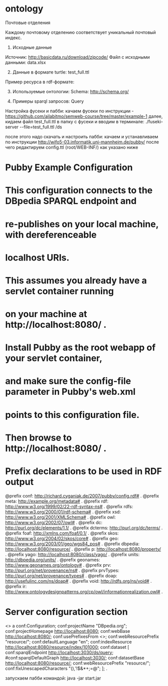 ontology
========
Почтовые отделения

Каждому почтовому отделению соответствует уникальный почтовый индекс.

1) Исходные данные 

Источник: http://basicdata.ru/download/zipcode/
Файл с исходными данными: data.xlsx

2) Данные в формате turtle: test_full.ttl

Пример ресурса в rdf-формате:



3) Используемые онтологии: Schema: http://schema.org/

4) Примеры sparql запросов: Query

Настройка фусеки и пабби:
качаем фусеки по инструкции - https://github.com/ailabitmo/semweb-course/tree/master/example-1
далее, кидаем файл test_full.ttl в папку с фусеки и вводим в терминале:
./fuseki-server --file=test_full.ttl /ds

после этого надо скачать и настроить пабби:
качаем и устанавливаем по инструкции http://wifo5-03.informatik.uni-mannheim.de/pubby/
после чего редактируем config.ttl (root/WEB-INF/) как указано ниже 

# Pubby Example Configuration
#
# This configuration connects to the DBpedia SPARQL endpoint and
# re-publishes on your local machine, with dereferenceable
# localhost URIs.
#
# This assumes you already have a servlet container running
# on your machine at http://localhost:8080/ .
#
# Install Pubby as the root webapp of your servlet container,
# and make sure the config-file parameter in Pubby's web.xml
# points to this configuration file.
#
# Then browse to http://localhost:8080/ .

# Prefix declarations to be used in RDF output
@prefix conf: <http://richard.cyganiak.de/2007/pubby/config.rdf#> .
@prefix meta: <http://example.org/metadata#> .
@prefix rdf: <http://www.w3.org/1999/02/22-rdf-syntax-ns#> .
@prefix rdfs: <http://www.w3.org/2000/01/rdf-schema#> .
@prefix xsd: <http://www.w3.org/2001/XMLSchema#> .
@prefix owl: <http://www.w3.org/2002/07/owl#> .
@prefix dc: <http://purl.org/dc/elements/1.1/> .
@prefix dcterms: <http://purl.org/dc/terms/> .
@prefix foaf: <http://xmlns.com/foaf/0.1/> .
@prefix skos: <http://www.w3.org/2004/02/skos/core#> .
@prefix geo: <http://www.w3.org/2003/01/geo/wgs84_pos#> .
@prefix dbpedia: <http://localhost:8080/resource/> .
@prefix p: <http://localhost:8080/property/> .
@prefix yago: <http://localhost:8080/class/yago/> .
@prefix units: <http://dbpedia.org/units/> .
@prefix geonames: <http://www.geonames.org/ontology#> .
@prefix prv:      <http://purl.org/net/provenance/ns#> .
@prefix prvTypes: <http://purl.org/net/provenance/types#> .
@prefix doap:     <http://usefulinc.com/ns/doap#> .
@prefix void:     <http://rdfs.org/ns/void#> .
@prefix ir:       <http://www.ontologydesignpatterns.org/cp/owl/informationrealization.owl#> .

# Server configuration section
<> a conf:Configuration;
conf:projectName "DBpedia.org";
conf:projectHomepage <http://localhost:8080>;
conf:webBase <http://localhost:8080/>;
conf:usePrefixesFrom <>;
conf:webResourcePrefix "resource/";
conf:defaultLanguage "en";
conf:indexResource <http://localhost:8080/resource/index/101000>;
conf:dataset [
conf:sparqlEndpoint <http://localhost:3030/ds/query>;
#conf:sparqlDefaultGraph <http://localhost:3030/>;
conf:datasetBase <http://localhost:8080/resource/>;
conf:webResourcePrefix "resource/";
conf:fixUnescapedCharacters "(),'!$&*+;=@";
];
.


запускаем пабби командой:
java -jar start.jar
